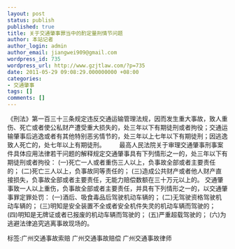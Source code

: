 ```yaml
---
layout: post
status: publish
published: true
title: 关于交通肇事罪当中的酌定量刑情节问题
author: 本站记者
author_login: admin
author_email: jiangwei909@gmail.com
wordpress_id: 735
wordpress_url: http://www.gzjtlaw.com/?p=735
date: 2011-05-29 09:08:29.000000000 +08:00
categories:
- 交通肇事
tags: []
comments: []
---
```

《刑法》第一百三十三条规定违反交通运输管理法规，因而发生重大事故，致人重伤、死亡或者使公私财产遭受重大损失的，处三年以下有期徒刑或者拘役；交通运输肇事后逃逸或者有其他特别恶劣情节的，处三年以上七年以下有期徒刑；因逃逸致人死亡的，处七年以上有期徒刑。 　　最高人民法院关于审理交通肇事刑事案件具体应用法律若干问题的解释规定交通肇事具有下列情形之一的，处三年以下有期徒刑或者拘役：  (一)死亡一人或者重伤三人以上，负事故全部或者主要责任的；  (二)死亡三人以上，负事故同等责任的；  (三)造成公共财产或者他人财产直接损失，负事故全部或者主要责任，无能力赔偿数额在三十万元以上的。  交通肇事致一人以上重伤，负事故全部或者主要责任，并具有下列情形之一的，以交通肇事罪定罪处罚：  (一)酒后、吸食毒品后驾驶机动车辆的；  (二)无驾驶资格驾驶机动车辆的；  (三)明知是安全装置不全或者安全机件失灵的机动车辆而驾驶的；  (四)明知是无牌证或者已报废的机动车辆而驾驶的；  (五)严重超载驾驶的；  (六)为逃避法律追究逃离事故现场的。标签:广州交通事故索赔 广州交通事故赔偿 广州交通事故律师

